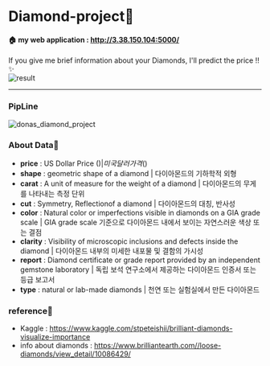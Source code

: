 # Diamond-project💎
#### 🏠 **my web application** : http://3.38.150.104:5000/    
If you give me brief information about your Diamonds, I'll predict the price !! ✨   
![result](https://user-images.githubusercontent.com/89832134/145787450-8581649b-d572-4532-be3f-d302ebf843a7.png)
___
### PipLine
![donas_diamond_project](https://user-images.githubusercontent.com/89832134/145911073-974f5208-e862-4f15-b710-ae315a45af0e.jpg)
### About Data🥕
* **price** : US Dollar Price ($) | 미국 달러 가격($)
* **shape** : geometric shape of a diamond | 다이아몬드의 기하학적 외형
* **carat** : A unit of measure for the weight of a diamond | 다이아몬드의 무게를 나타내는 측정 단위
* **cut** : Symmetry, Reflectionof a diamond | 다이아몬드의 대칭, 반사성
* **color** : Natural color or imperfections visible in diamonds on a GIA grade scale | GIA grade scale 기준으로 다이아몬드 내에서 보이는 자연스러운 색상 또는 결점
* **clarity** : Visibility of microscopic inclusions and defects inside the diamond | 다이아몬드 내부의 미세한 내포물 및 결함의 가시성
* **report** : Diamond certificate or grade report provided by an independent gemstone laboratory | 독립 보석 연구소에서 제공하는 다이아몬드 인증서 또는 등급 보고서
* **type** : natural or lab-made diamonds | 천연 또는 실험실에서 만든 다이아몬드
### reference📎
* Kaggle : https://www.kaggle.com/stpeteishii/brilliant-diamonds-visualize-importance
* info about diamonds : https://www.brilliantearth.com//loose-diamonds/view_detail/10086429/
